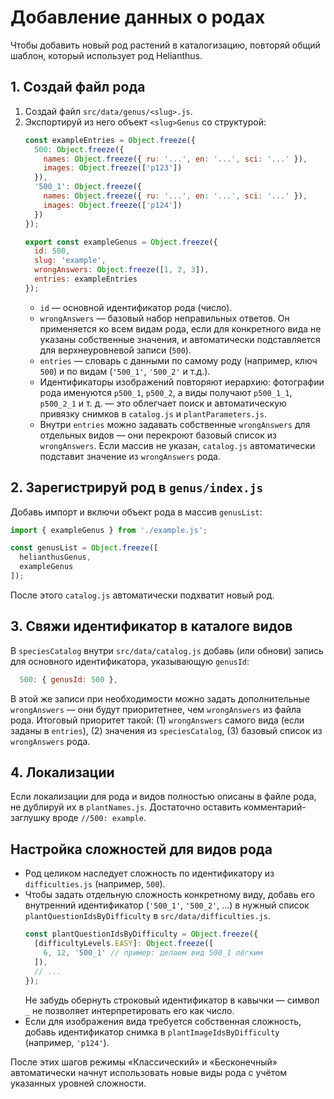 # Добавление данных о родах

Чтобы добавить новый род растений в каталогизацию, повторяй общий шаблон, который использует род Helianthus.

## 1. Создай файл рода
1. Создай файл `src/data/genus/<slug>.js`.
2. Экспортируй из него объект `<slug>Genus` со структурой:
   ```javascript
   const exampleEntries = Object.freeze({
     500: Object.freeze({
       names: Object.freeze({ ru: '...', en: '...', sci: '...' }),
       images: Object.freeze(['p123'])
     }),
     '500_1': Object.freeze({
       names: Object.freeze({ ru: '...', en: '...', sci: '...' }),
       images: Object.freeze(['p124'])
     })
   });

   export const exampleGenus = Object.freeze({
     id: 500,
     slug: 'example',
     wrongAnswers: Object.freeze([1, 2, 3]),
     entries: exampleEntries
   });
   ```
   * `id` — основной идентификатор рода (число).
   * `wrongAnswers` — базовый набор неправильных ответов. Он применяется ко всем видам рода, если для конкретного вида не указаны собственные значения, и автоматически подставляется для верхнеуровневой записи (`500`).
   * `entries` — словарь с данными по самому роду (например, ключ `500`) и по видам (`'500_1'`, `'500_2'` и т.д.).
   * Идентификаторы изображений повторяют иерархию: фотографии рода именуются `p500_1`, `p500_2`, а виды получают `p500_1_1`, `p500_2_1` и т. д. — это облегчает поиск и автоматическую привязку снимков в `catalog.js` и `plantParameters.js`.
   * Внутри `entries` можно задавать собственные `wrongAnswers` для отдельных видов — они перекроют базовый список из `wrongAnswers`. Если массив не указан, `catalog.js` автоматически подставит значение из `wrongAnswers` рода.

## 2. Зарегистрируй род в `genus/index.js`
Добавь импорт и включи объект рода в массив `genusList`:
```javascript
import { exampleGenus } from './example.js';

const genusList = Object.freeze([
  helianthusGenus,
  exampleGenus
]);
```
После этого `catalog.js` автоматически подхватит новый род.

## 3. Свяжи идентификатор в каталоге видов
В `speciesCatalog` внутри `src/data/catalog.js` добавь (или обнови) запись для основного идентификатора, указывающую `genusId`:
```javascript
  500: { genusId: 500 },
```
В этой же записи при необходимости можно задать дополнительные `wrongAnswers` — они будут приоритетнее, чем `wrongAnswers` из файла рода. Итоговый приоритет такой: (1) `wrongAnswers` самого вида (если заданы в `entries`), (2) значения из `speciesCatalog`, (3) базовый список из `wrongAnswers` рода.

## 4. Локализации
Если локализации для рода и видов полностью описаны в файле рода, не дублируй их в `plantNames.js`. Достаточно оставить комментарий-заглушку вроде `//500: example`.

## Настройка сложностей для видов рода
* Род целиком наследует сложность по идентификатору из `difficulties.js` (например, `500`).
* Чтобы задать отдельную сложность конкретному виду, добавь его внутренний идентификатор (`'500_1'`, `'500_2'`, …) в нужный список `plantQuestionIdsByDifficulty` в `src/data/difficulties.js`.
  ```javascript
  const plantQuestionIdsByDifficulty = Object.freeze({
    [difficultyLevels.EASY]: Object.freeze([
      6, 12, '500_1' // пример: делаем вид 500_1 лёгким
    ]),
    // ...
  });
  ```
  Не забудь обернуть строковый идентификатор в кавычки — символ `_` не позволяет интерпретировать его как число.
* Если для изображения вида требуется собственная сложность, добавь идентификатор снимка в `plantImageIdsByDifficulty` (например, `'p124'`).

После этих шагов режимы «Классический» и «Бесконечный» автоматически начнут использовать новые виды рода с учётом указанных уровней сложности.
